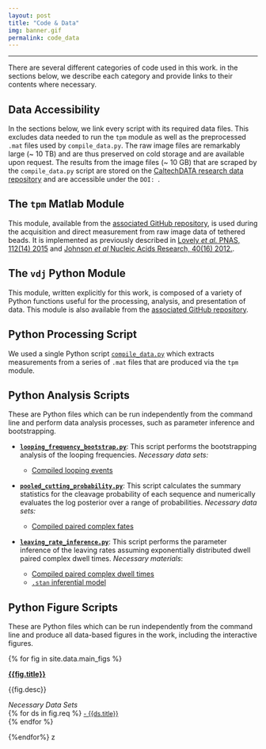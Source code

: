 ```yaml
---
layout: post
title: "Code & Data"
img: banner.gif
permalink: code_data
---
```


---

There are several different categories of code used in this work. in the sections below, we describe each category and provide links to their contents where necessary.


## Data Accessibility
In the sections below, we link every script with its required data files. This excludes data needed to run the `tpm` module as well as the preprocessed `.mat` files used by `compile_data.py`.  The raw image files are remarkably large (~ 10 TB) and are thus preserved on cold storage and are available upon request. The results from the image files (~ 10 GB)  that are scraped by the `compile_data.py` script are stored on the [CaltechDATA research data repository](http://data.caltech.edu) and are accessible under the `DOI: `.

## The `tpm` Matlab Module
This module, available from the [associated GitHub
repository](https://github.com/rpgroup-pboc/vdj_recombination), is used
during the acquisition and direct measurement from raw image data of
tethered beads. It is implemented as previously described in [Lovely *et
al.* PNAS, 112(14) 2015](https://www.pnas.org/content/112/14/E1715) and
[Johnson *et al* Nucleic Acids Research, 40(16)
2012.](https://academic.oup.com/nar/article/40/16/7728/1028173).

## The `vdj` Python Module
This module, written explicitly for this work, is composed of a variety of
Python functions useful for the processing, analysis, and presentation of
data. This module is also available from the [associated GitHub
repository](https://github.com/rpgroup-pboc/vdj_recombination).

## Python Processing Script

We used a single Python script
[`compile_data.py`]({{site.baseurl}}/code/processing/compile_data.py) which
extracts measurements from a series of `.mat` files that are produced via the
`tpm` module.

## Python Analysis Scripts
These are Python files which can be run independently from the command line
and perform data analysis processes, such as parameter inference and
bootstrapping. 

* [**`looping_frequency_bootstrap.py`**]({{site.baseurl}}/code/analysis/looping_frequency_bootstrap.py): This script performs the bootstrapping analysis of the looping frequencies. *Necessary data sets:*
    + [Compiled looping events]({{site.baseurl}}/data/compiled_looping_events.csv)

* [**`pooled_cutting_probability.py`**]({{site.baseurl}}/code/analysis/pooled_cutting_probability.py): This script calculates the summary statistics for the cleavage probability of each sequence and numerically evaluates the log posterior over a range of probabilities. *Necessary data sets:* 
    + [Compiled paired complex fates]({{site.baseurl}}/data/compiled_bead_fates.csv)

* [**`leaving_rate_inference.py`**]({{site.baseurl}}/code/analysis/leaving_rate_inference.py): This script performs the parameter inference of the leaving rates assuming exponentially distributed dwell paired complex dwell times. *Necessary materials*: 
    + [Compiled paired complex dwell times]({{site.baseurl}}/data/compiled_dwell_times.csv)
    + [`.stan` inferential model]({{site.baseurl}}/code/stan/expon_dwell_model.stan)


## Python Figure Scripts 
These are Python files which can be run independently from the command line and produce all data-based figures in the work, including the interactive figures. 


{% for fig in site.data.main_figs %}
<article class="post">

<a class="post-thumbnail" style="background-image: url({{site.baseurl}}/assets/img/{{fig.pic}})"> </a>

<div class="post-content">
<b class="post-title"><a href="{{site.baseurl}}/figures/{{fig.file}}">{{fig.title}}</a></b>
<p> {{fig.desc}}</p>

<i>Necessary Data Sets </i><br/>
{% for ds in fig.req %}
<a style="font-size: 0.9em;" href="{{site.baseurl}}/data/{{ds.dataset}}"> - {{ds.title}} </a><br/>
{% endfor %}
</div>
</article>
{%endfor%}
z
